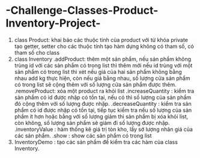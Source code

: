 # -Challenge-Classes-Product-Inventory-Project-
1. class Product: khai báo các thuộc tính của product với từ khóa private
tạo getter, setter cho các thuộc tính
tạo hàm dựng không có tham số, có tham số cho class
2. class Inventory
.addProduct: thêm một sản phẩm, nếu sản phẩm không trùng id với các sản phẩm có trong list thì thêm mới
nếu id trùng với một sản phẩm có trong list thì xét nếu giá của hai sản phẩm không bằng nhau
add kg thực hiện, còn nếu giá bằng nhau, số lượng cửa sản phẩm có trong list sẽ cộng thêm với
số lượng cửa sản phẩm được thêm.
    .removeProduct: xóa một product ra khỏi list
    .increaseQuantity : kiểm tra sản phẩm có id được nhập có tồn tại, nếu có thì số lượng của sản phẩm đó cộng thêm
                      với số lượng được nhập.
    .decreaseQuantity : kiểm tra sản phẩm có id được nhập có tồn tại,  tiếp tục kiểm tra nếu số lượng của sản phẩm ít hơn
                        hoặc bằng với số lượng giảm thì sản phẩm bị xóa khỏi list, còn không, số lượng sản phẩm sẽ giảm đi 
                        số lượng được nhập.
    .inventoryValue : hàm thống kê giá trị tòn kho, lấy sớ lượng nhân giá của các sản phẩm.
    .show : show các sản phẩm có trong list
 3. InventoryDemo : tạo các sản phẩm để kiểm tra các hàm của class Inventory.
                      
